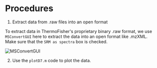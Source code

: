 # Procedures
1. Extract data from .raw files into an open format

To extract data in ThermoFisher's proprietary binary .raw format, we use `MSConvertGUI` here to extract the data into an open format like .mzXML. Make sure that the `SRM as spectra` box is checked.

![MSConvertGUI](https://github.com/CreLox/LC-MS-MS/assets/18239347/7a85d5b2-a24d-49fc-9305-f5667bb8c2a3)

2. Use the `plotD7.m` code to plot the data.
